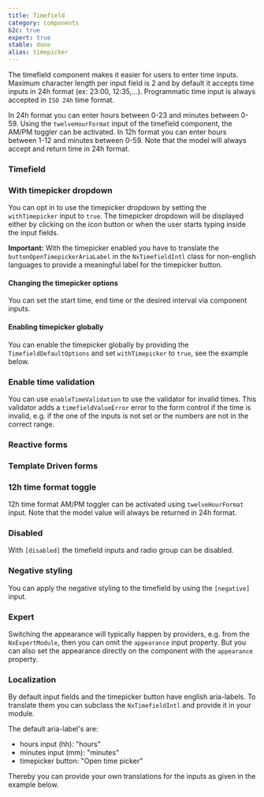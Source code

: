 ```yaml
---
title: Timefield
category: components
b2c: true
expert: true
stable: done
alias: timepicker
---
```


The timefield component makes it easier for users to enter time inputs. Maximum character length per input field is 2 and by default it accepts time inputs in 24h format (ex: 23:00, 12:35,...). Programmatic time input is always accepted in `ISO 24h` time format.

In 24h format you can enter hours between 0-23 and minutes between 0-59. Using the `twelveHourFormat` input of the timefield component, the AM/PM toggler can be activated. In 12h format you can enter hours between 1-12 and minutes between 0-59. Note that the model will always accept and return time in 24h format.

### Timefield

<!-- example(timefield-default) -->

### With timepicker dropdown
You can opt in to use the timepicker dropdown by setting the `withTimepicker` input to `true`. The timepicker dropdown will be displayed either by clicking on the icon button or when the user starts typing inside the input fields.

**Important:** With the timepicker enabled you have to translate the `buttonOpenTimepickerAriaLabel` in the `NxTimefieldIntl` class for non-english languages to provide a meaningful label for the timepicker button.

<!-- example(timefield-with-timepicker) -->

#### Changing the timepicker options
You can set the start time, end time or the desired interval via component inputs.

<!-- example(timefield-options-interval) -->

#### Enabling timepicker globally
You can enable the timepicker globally by providing the `TimefieldDefaultOptions` and set `withTimepicker` to `true`, see the example below.

<!-- example(timefield-with-timepicker-global) -->

### Enable time validation
You can use `enableTimeValidation` to use the validator for invalid times. This validator adds a `timefieldValueError` error to the form control if the time is invalid, e.g. if the one of the inputs is not set or the numbers are not in the correct range.

<!-- example(timefield-custom-validation) -->

### Reactive forms

<!-- example(timefield-reactive) -->

### Template Driven forms

<!-- example(timefield-template-driven) -->

### 12h time format toggle

12h time format AM/PM toggler can be activated using `twelveHourFormat` input. Note that the model value will always be returned in 24h format.

<!-- example(timefield-format-toggler) -->

### Disabled

With `[disabled]` the timefield inputs and radio group can be disabled.

<!-- example(timefield-disabled) -->

### Negative styling

You can apply the negative styling to the timefield by using the `[negative]` input.

<!-- example(timefield-negative) -->

### Expert

Switching the appearance will typically happen by providers, e.g. from the `NxExpertModule`, then you can omit the `appearance` input property. But you can also set the appearance directly on the component with the `appearance` property.

 <!-- example(timefield-expert) -->

### Localization

By default input fields and the timepicker button have english aria-labels. To translate them you can subclass the `NxTimefieldIntl` and provide it in your module.

The default aria-label's are:

-   hours input (hh): "hours"
-   minutes input (mm): "minutes"
-   timepicker button: "Open time picker"

Thereby you can provide your own translations for the inputs as given in the example below.

<!-- example(timefield-localize) -->

